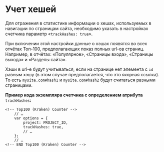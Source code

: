 # Учет хешей

Для отражения в статистике информации о хешах, используемых в навигации по страницам сайта, необходимо указать в настройках счетчика параметр «`trackHashes: true`».

При включении этой настройки данные о хэшах появятся во всех отчётах Топ-100, предполагающих показ полных url-ов страниц. Например, в отчётах: «Популярное», «Страницы входа», «Страницы выхода» и «Разделы сайта».

Хэши в url-е будут учитываться, если на странице нет элемента с `id` равным хэшу \(в этом случае предполагается, что это якорная ссылка\). То есть `mysite.com#hash1` и `mysite.com#hash2` будут считаться разными страницами.

**Пример кода экземпляра счетчика с определением атрибута** `trackHashes`**:**

```text
<!-- Top100 (Kraken) Counter -->
    // …
    var options = {
        project: PROJECT_ID,
        trackHashes: true,
        // …
    };
    // …
<!-- END Top100 (Kraken) Counter -->
```

